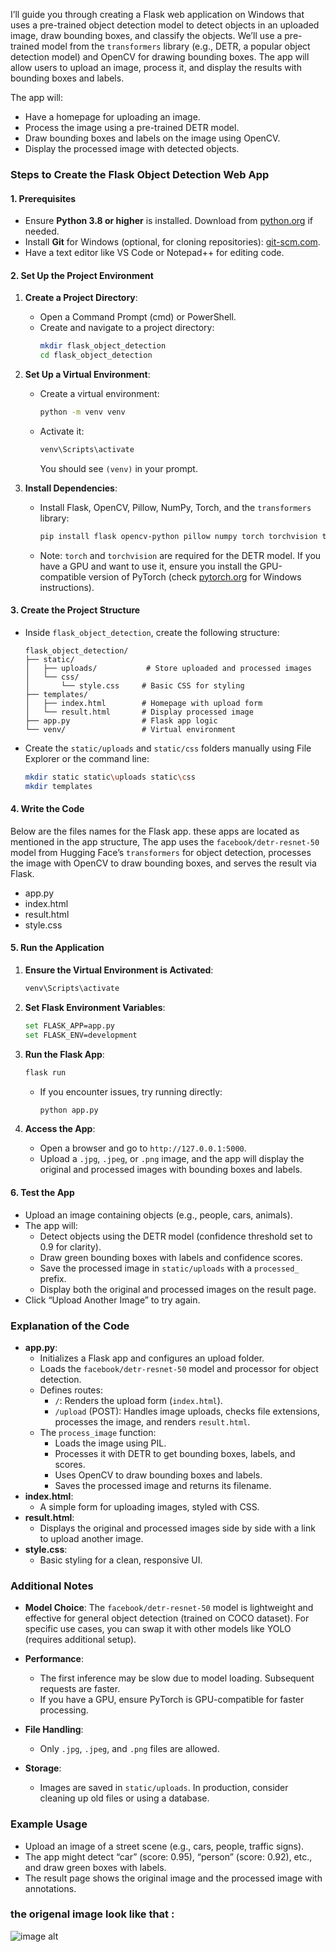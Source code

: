 I’ll guide you through creating a Flask web application on Windows that uses a pre-trained object detection model to detect objects in an uploaded image, draw bounding boxes, and classify the objects. We’ll use a pre-trained model from the `transformers` library (e.g., DETR, a popular object detection model) and OpenCV for drawing bounding boxes. The app will allow users to upload an image, process it, and display the results with bounding boxes and labels.

The app will:
- Have a homepage for uploading an image.
- Process the image using a pre-trained DETR model.
- Draw bounding boxes and labels on the image using OpenCV.
- Display the processed image with detected objects.

### **Steps to Create the Flask Object Detection Web App**

#### **1. Prerequisites**
- Ensure **Python 3.8 or higher** is installed. Download from [python.org](https://www.python.org/downloads/) if needed.
- Install **Git** for Windows (optional, for cloning repositories): [git-scm.com](https://git-scm.com/download/win).
- Have a text editor like VS Code or Notepad++ for editing code.

#### **2. Set Up the Project Environment**
1. **Create a Project Directory**:
   - Open a Command Prompt (cmd) or PowerShell.
   - Create and navigate to a project directory:
     ```bash
     mkdir flask_object_detection
     cd flask_object_detection
     ```

2. **Set Up a Virtual Environment**:
   - Create a virtual environment:
     ```bash
     python -m venv venv
     ```
   - Activate it:
     ```bash
     venv\Scripts\activate
     ```
     You should see `(venv)` in your prompt.

3. **Install Dependencies**:
   - Install Flask, OpenCV, Pillow, NumPy, Torch, and the `transformers` library:
     ```bash
     pip install flask opencv-python pillow numpy torch torchvision transformers
     ```
   - Note: `torch` and `torchvision` are required for the DETR model. If you have a GPU and want to use it, ensure you install the GPU-compatible version of PyTorch (check [pytorch.org](https://pytorch.org/get-started/locally/) for Windows instructions).

#### **3. Create the Project Structure**
- Inside `flask_object_detection`, create the following structure:
  ```
  flask_object_detection/
  ├── static/
  │   ├── uploads/           # Store uploaded and processed images
  │   └── css/
  │       └── style.css     # Basic CSS for styling
  ├── templates/
  │   ├── index.html        # Homepage with upload form
  │   └── result.html       # Display processed image
  ├── app.py                # Flask app logic
  └── venv/                 # Virtual environment
  ```
- Create the `static/uploads` and `static/css` folders manually using File Explorer or the command line:
  ```bash
  mkdir static static\uploads static\css
  mkdir templates
  ```

#### **4. Write the Code**
Below are the files names for the Flask app. these apps are located as mentioned in the app structure, The app uses the `facebook/detr-resnet-50` model from Hugging Face’s `transformers` for object detection, processes the image with OpenCV to draw bounding boxes, and serves the result via Flask.

* app.py
* index.html
* result.html
* style.css

#### **5. Run the Application**
1. **Ensure the Virtual Environment is Activated**:
   ```bash
   venv\Scripts\activate
   ```

2. **Set Flask Environment Variables**:
   ```bash
   set FLASK_APP=app.py
   set FLASK_ENV=development
   ```

3. **Run the Flask App**:
   ```bash
   flask run
   ```
   - If you encounter issues, try running directly:
     ```bash
     python app.py
     ```

4. **Access the App**:
   - Open a browser and go to `http://127.0.0.1:5000`.
   - Upload a `.jpg`, `.jpeg`, or `.png` image, and the app will display the original and processed images with bounding boxes and labels.

#### **6. Test the App**
- Upload an image containing objects (e.g., people, cars, animals).
- The app will:
  - Detect objects using the DETR model (confidence threshold set to 0.9 for clarity).
  - Draw green bounding boxes with labels and confidence scores.
  - Save the processed image in `static/uploads` with a `processed_` prefix.
  - Display both the original and processed images on the result page.
- Click “Upload Another Image” to try again.

### **Explanation of the Code**
- **app.py**:
  - Initializes a Flask app and configures an upload folder.
  - Loads the `facebook/detr-resnet-50` model and processor for object detection.
  - Defines routes:
    - `/`: Renders the upload form (`index.html`).
    - `/upload` (POST): Handles image uploads, checks file extensions, processes the image, and renders `result.html`.
  - The `process_image` function:
    - Loads the image using PIL.
    - Processes it with DETR to get bounding boxes, labels, and scores.
    - Uses OpenCV to draw bounding boxes and labels.
    - Saves the processed image and returns its filename.
- **index.html**:
  - A simple form for uploading images, styled with CSS.
- **result.html**:
  - Displays the original and processed images side by side with a link to upload another image.
- **style.css**:
  - Basic styling for a clean, responsive UI.

### **Additional Notes**
- **Model Choice**: The `facebook/detr-resnet-50` model is lightweight and effective for general object detection (trained on COCO dataset). For specific use cases, you can swap it with other models like YOLO (requires additional setup).
- **Performance**:
  - The first inference may be slow due to model loading. Subsequent requests are faster.
  - If you have a GPU, ensure PyTorch is GPU-compatible for faster processing.
- **File Handling**:
  - Only `.jpg`, `.jpeg`, and `.png` files are allowed.

- **Storage**:
  - Images are saved in `static/uploads`. In production, consider cleaning up old files or using a database.
  
### **Example Usage**
- Upload an image of a street scene (e.g., cars, people, traffic signs).
- The app might detect “car” (score: 0.95), “person” (score: 0.92), etc., and draw green boxes with labels.
- The result page shows the original image and the processed image with annotations.

### **the origenal image look like that :**

![image alt](https://github.com/AhmedMostafa3m/Deployment_Scenarios/blob/0f8fad5ba1ca74945fd5a8d84a5b2671f5eb50d0/flask_object_detection/bus.jpg)

